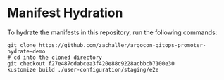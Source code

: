 # Manifest Hydration

To hydrate the manifests in this repository, run the following commands:

```shell
git clone https://github.com/zachaller/argocon-gitops-promoter-hydrate-demo
# cd into the cloned directory
git checkout f27e487ddabcea3f420e88c9228acbbcb7100e30
kustomize build ./user-configuration/staging/e2e
```
